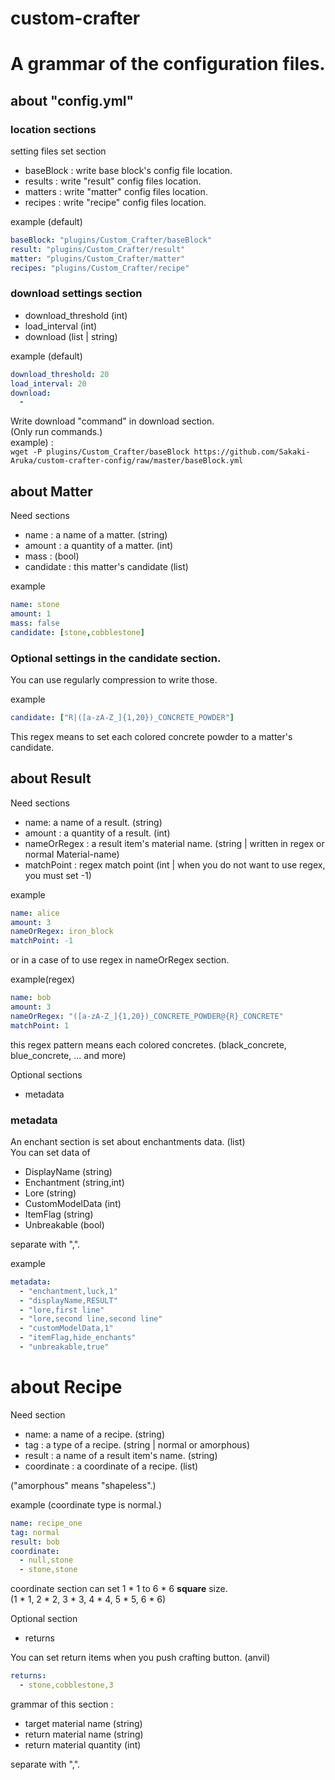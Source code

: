 # custom-crafter

# A grammar of the configuration files.

## about "config.yml"
### location sections
setting files set section
- baseBlock : write base block's config file location.
- results : write "result" config files location.
- matters : write "matter" config files location.
- recipes : write "recipe" config files location.

example (default)
```yaml
baseBlock: "plugins/Custom_Crafter/baseBlock"
result: "plugins/Custom_Crafter/result"
matter: "plugins/Custom_Crafter/matter"
recipes: "plugins/Custom_Crafter/recipe"
```

### download settings section
- download_threshold (int)
- load_interval (int)
- download (list | string)

example (default)
```yaml
download_threshold: 20
load_interval: 20
download:
  - 
```
Write download "command" in download section.  
(Only run commands.)  
example) :  
`wget -P plugins/Custom_Crafter/baseBlock https://github.com/Sakaki-Aruka/custom-crafter-config/raw/master/baseBlock.yml`


## about Matter
Need sections
- name : a name of a matter. (string)
- amount : a quantity of a matter. (int)
- mass : (bool)
- candidate : this matter's candidate (list)

example 
```yaml
name: stone
amount: 1
mass: false
candidate: [stone,cobblestone]
```

### Optional settings in the candidate section.  
You can use regularly compression to write those.

example
```yaml
candidate: ["R|([a-zA-Z_]{1,20})_CONCRETE_POWDER"]
```
This regex means to set each colored concrete powder to a matter's candidate.

## about Result
Need sections
- name: a name of a result. (string)
- amount : a quantity of a result. (int)
- nameOrRegex : a result item's material name. (string | written in regex or normal Material-name)
- matchPoint : regex match point (int | when you do not want to use regex, you must set -1)

example
```yaml
name: alice
amount: 3
nameOrRegex: iron_block
matchPoint: -1
```
or in a case of to use regex in nameOrRegex section.

example(regex)
```yaml
name: bob
amount: 3
nameOrRegex: "([a-zA-Z_]{1,20})_CONCRETE_POWDER@{R}_CONCRETE"
matchPoint: 1
```
this regex pattern means each colored concretes.
(black_concrete, blue_concrete, ... and more)

Optional sections
- metadata

### metadata
An enchant section is set about enchantments data. (list)  
You can set data of
- DisplayName (string)
- Enchantment (string,int)
- Lore (string)
- CustomModelData (int)
- ItemFlag (string)
- Unbreakable (bool)

separate with ",".

example
```yaml
metadata:
  - "enchantment,luck,1"
  - "displayName,RESULT"
  - "lore,first line"
  - "lore,second line,second line"
  - "customModelData,1"
  - "itemFlag,hide_enchants"
  - "unbreakable,true"
```

# about Recipe
Need section
- name: a name of a recipe. (string)
- tag : a type of a recipe. (string | normal or amorphous)
- result : a name of a result item's name. (string)
- coordinate : a coordinate of a recipe. (list)

("amorphous" means "shapeless".)

example (coordinate type is normal.)
```yaml
name: recipe_one
tag: normal
result: bob
coordinate:
  - null,stone
  - stone,stone
```

coordinate section can set 1 * 1 to 6 * 6 __square__ size.  
(1 * 1, 2 * 2, 3 * 3, 4 * 4, 5 * 5, 6 * 6)

Optional section
- returns

You can set return items when you push crafting button. (anvil)

```yaml
returns: 
  - stone,cobblestone,3
```
grammar of this section :
- target material name (string)
- return material name (string)
- return material quantity (int)

separate with ",".